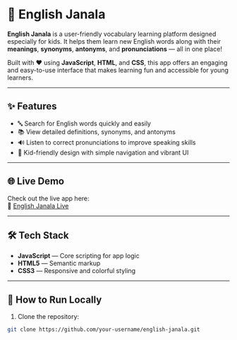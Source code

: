 # 🧠 English Janala

**English Janala** is a user-friendly vocabulary learning platform designed especially for kids. It helps them learn new English words along with their **meanings**, **synonyms**, **antonyms**, and **pronunciations** — all in one place!

Built with ❤️ using **JavaScript**, **HTML**, and **CSS**, this app offers an engaging and easy-to-use interface that makes learning fun and accessible for young learners.

---

## ✨ Features

- 🔤 Search for English words quickly and easily  
- 📚 View detailed definitions, synonyms, and antonyms  
- 🔊 Listen to correct pronunciations to improve speaking skills  
- 🧒 Kid-friendly design with simple navigation and vibrant UI  

---

## 🌐 Live Demo

Check out the live app here:  
🔗 [English Janala Live](https://touhid-english-janala.netlify.app/)

---

## 🛠️ Tech Stack

- **JavaScript** — Core scripting for app logic  
- **HTML5** — Semantic markup  
- **CSS3** — Responsive and colorful styling  

---

## 🚀 How to Run Locally

1. Clone the repository:

```bash
git clone https://github.com/your-username/english-janala.git
